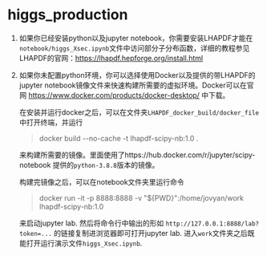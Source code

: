 # higgs_production
1. 如果你已经安装python以及jupyter notebook，你需要安装LHAPDF才能在`notebook/higgs_Xsec.ipynb`文件中访问部分子分布函数，详细的教程参见LHAPDF的官网：https://lhapdf.hepforge.org/install.html

2. 如果你未配置python环境，你可以选择使用Docker以及提供的带LHAPDF的jupyter notebook镜像文件来快速构建所需要的虚拟环境。Docker可以在官网 https://www.docker.com/products/docker-desktop/ 中下载。

   在安装并运行docker之后，可以在文件夹`LHAPDF_docker_build/docker_file`中打开终端，并运行
     > docker build --no-cache -t lhapdf-scipy-nb:1.0 .
   
   来构建所需要的镜像。里面使用了https://hub.docker.com/r/jupyter/scipy-notebook 提供的`python-3.8.8`版本的镜像。

   构建完镜像之后，可以在notebook文件夹里运行命令
     > docker run -it -p 8888:8888 -v "${PWD}":/home/jovyan/work lhapdf-scipy-nb:1.0
   
   来启动jupyter lab. 然后将命令行中输出的形如
     `http://127.0.0.1:8888/lab?token=...`
   的链接复制进浏览器即可打开jupyter lab. 进入`work`文件夹之后既能打开运行演示文件`higgs_Xsec.ipynb`.
